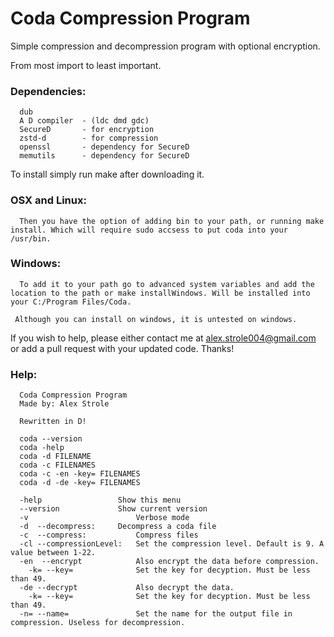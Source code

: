 # Coda Compression Program
Simple compression and decompression program with optional encryption.

From most import to least important.

### Dependencies:
```
  dub
  A D compiler  - (ldc dmd gdc)
  SecureD       - for encryption
  zstd-d        - for compression
  openssl       - dependency for SecureD
  memutils      - dependency for SecureD
 ``` 
To install simply run make after downloading it.

### OSX and Linux:
```
  Then you have the option of adding bin to your path, or running make install. Which will require sudo accsess to put coda into your /usr/bin.
```
  
### Windows:
```
  To add it to your path go to advanced system variables and add the location to the path or make installWindows. Will be installed into your C:/Program Files/Coda.
  
 Although you can install on windows, it is untested on windows.
 ```
If you wish to help, please either contact me at alex.strole004@gmail.com or add a pull request with your updated code.
Thanks!
 
### Help:
```
  Coda Compression Program  
  Made by: Alex Strole

  Rewritten in D!

  coda --version  
  coda -help
  coda -d FILENAME
  coda -c FILENAMES
  coda -c -en -key= FILENAMES
  coda -d -de -key= FILENAMES

  -help					Show this menu
  --version				Show current version
  -v						Verbose mode
  -d  --decompress:		Decompress a coda file
  -c  --compress:			Compress files
  -cl --compressionLevel:	Set the compression level. Default is 9. A value between 1-22.
  -en  --encrypt			Also encrypt the data before compression.
    -k= --key=				Set the key for decyption. Must be less than 49.
  -de --decrypt				Also decrypt the data.
    -k= --key=				Set the key for decyption. Must be less than 49.
  -n= --name=				Set the name for the output file in compression. Useless for decompression.
```
